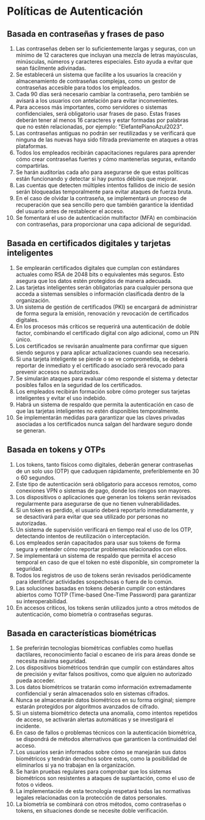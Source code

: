 # Políticas de Autenticación

## Basada en contraseñas y frases de paso

1. Las contraseñas deben ser lo suficientemente largas y seguras, con un mínimo de 12 caracteres que incluyan una mezcla de letras mayúsculas, minúsculas, números y caracteres especiales. Esto ayuda a evitar que sean fácilmente adivinadas.
2. Se establecerá un sistema que facilite a los usuarios la creación y almacenamiento de contraseñas complejas, como un gestor de contraseñas accesible para todos los empleados.
3. Cada 90 días será necesario cambiar la contraseña, pero también se avisará a los usuarios con antelación para evitar inconvenientes.
4. Para accesos más importantes, como servidores o sistemas confidenciales, será obligatorio usar frases de paso. Estas frases deberán tener al menos 16 caracteres y estar formadas por palabras que no estén relacionadas, por ejemplo: "ElefantePianoAzul2023".
5. Las contraseñas antiguas no podrán ser reutilizadas y se verificará que ninguna de las nuevas haya sido filtrada previamente en ataques a otras plataformas.
6. Todos los empleados recibirán capacitaciones regulares para aprender cómo crear contraseñas fuertes y cómo mantenerlas seguras, evitando compartirlas.
7. Se harán auditorías cada año para asegurarse de que estas políticas están funcionando y detectar si hay puntos débiles que mejorar.
8. Las cuentas que detecten múltiples intentos fallidos de inicio de sesión serán bloqueadas temporalmente para evitar ataques de fuerza bruta.
9. En el caso de olvidar la contraseña, se implementará un proceso de recuperación que sea sencillo pero que también garantice la identidad del usuario antes de restablecer el acceso.
10. Se fomentará el uso de autenticación multifactor (MFA) en combinación con contraseñas, para proporcionar una capa adicional de seguridad.

## Basada en certificados digitales y tarjetas inteligentes

1. Se emplearán certificados digitales que cumplan con estándares actuales como RSA de 2048 bits o equivalentes más seguros. Esto asegura que los datos estén protegidos de manera adecuada.
2. Las tarjetas inteligentes serán obligatorias para cualquier persona que acceda a sistemas sensibles o información clasificada dentro de la organización.
3. Un sistema de gestión de certificados (PKI) se encargará de administrar de forma segura la emisión, renovación y revocación de certificados digitales.
4. En los procesos más críticos se requerirá una autenticación de doble factor, combinando el certificado digital con algo adicional, como un PIN único.
5. Los certificados se revisarán anualmente para confirmar que siguen siendo seguros y para aplicar actualizaciones cuando sea necesario.
6. Si una tarjeta inteligente se pierde o se ve comprometida, se deberá reportar de inmediato y el certificado asociado será revocado para prevenir accesos no autorizados.
7. Se simularán ataques para evaluar cómo responde el sistema y detectar posibles fallos en la seguridad de los certificados.
8. Los empleados recibirán formación sobre cómo proteger sus tarjetas inteligentes y evitar el uso indebido.
9. Habrá un sistema de respaldo que permita la autenticación en caso de que las tarjetas inteligentes no estén disponibles temporalmente.
10. Se implementarán medidas para garantizar que las claves privadas asociadas a los certificados nunca salgan del hardware seguro donde se generan.

## Basada en tokens y OTPs

1. Los tokens, tanto físicos como digitales, deberán generar contraseñas de un solo uso (OTP) que caduquen rápidamente, preferiblemente en 30 o 60 segundos.
2. Este tipo de autenticación será obligatorio para accesos remotos, como conexiones VPN o sistemas de pago, donde los riesgos son mayores.
3. Los dispositivos o aplicaciones que generan los tokens serán revisados regularmente para asegurarse de que no tienen vulnerabilidades.
4. Si un token es perdido, el usuario deberá reportarlo inmediatamente, y se desactivará para evitar que sea utilizado por personas no autorizadas.
5. Un sistema de supervisión verificará en tiempo real el uso de los OTP, detectando intentos de reutilización o interceptación.
6. Los empleados serán capacitados para usar sus tokens de forma segura y entender cómo reportar problemas relacionados con ellos.
7. Se implementará un sistema de respaldo que permita el acceso temporal en caso de que el token no esté disponible, sin comprometer la seguridad.
8. Todos los registros de uso de tokens serán revisados periódicamente para identificar actividades sospechosas o fuera de lo común.
9. Las soluciones basadas en tokens deberán cumplir con estándares abiertos como TOTP (Time-based One-Time Password) para garantizar su interoperabilidad.
10. En accesos críticos, los tokens serán utilizados junto a otros métodos de autenticación, como biometría o contraseñas seguras.

## Basada en características biométricas

1. Se preferirán tecnologías biométricas confiables como huellas dactilares, reconocimiento facial o escaneo de iris para áreas donde se necesita máxima seguridad.
2. Los dispositivos biométricos tendrán que cumplir con estándares altos de precisión y evitar falsos positivos, como que alguien no autorizado pueda acceder.
3. Los datos biométricos se tratarán como información extremadamente confidencial y serán almacenados solo en sistemas cifrados.
4. Nunca se almacenarán datos biométricos en su forma original; siempre estarán protegidos por algoritmos avanzados de cifrado.
5. Si un sistema biométrico detecta una anomalía, como intentos repetidos de acceso, se activarán alertas automáticas y se investigará el incidente.
6. En caso de fallos o problemas técnicos con la autenticación biométrica, se dispondrá de métodos alternativos que garanticen la continuidad del acceso.
7. Los usuarios serán informados sobre cómo se manejarán sus datos biométricos y tendrán derechos sobre estos, como la posibilidad de eliminarlos si ya no trabajan en la organización.
8. Se harán pruebas regulares para comprobar que los sistemas biométricos son resistentes a ataques de suplantación, como el uso de fotos o videos.
9. La implementación de esta tecnología respetará todas las normativas legales relacionadas con la protección de datos personales.
10. La biometría se combinará con otros métodos, como contraseñas o tokens, en situaciones donde se necesite doble verificación.

